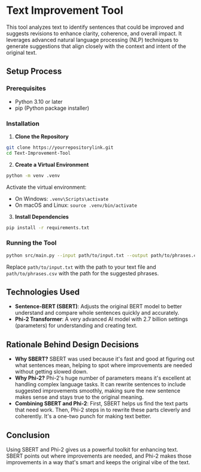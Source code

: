 # Text Improvement Tool

This tool analyzes text to identify sentences that could be improved and suggests revisions to enhance clarity, coherence, and overall impact. It leverages advanced natural language processing (NLP) techniques to generate suggestions that align closely with the context and intent of the original text.

## Setup Process

### Prerequisites

- Python 3.10 or later
- pip (Python package installer)

### Installation

1. **Clone the Repository**

```bash
git clone https://yourrepositorylink.git
cd Text-Improvement-Tool
```

2. **Create a Virtual Environment**

```bash
python -m venv .venv
```

Activate the virtual environment:

- On Windows: `.venv\Scripts\activate`
- On macOS and Linux: `source .venv/bin/activate`

3. **Install Dependencies**

```bash
pip install -r requirements.txt
```

### Running the Tool
```bash
python src/main.py --input path/to/input.txt --output path/to/phrases.csv
```

Replace `path/to/input.txt` with the path to your text file and `path/to/phrases.csv` with the path for the suggested phrases.

## Technologies Used

- **Sentence-BERT (SBERT)**: Adjusts the original BERT model to better understand and compare whole sentences quickly and accurately.
- **Phi-2 Transformer**: A very advanced AI model with 2.7 billion settings (parameters) for understanding and creating text.

## Rationale Behind Design Decisions

- **Why SBERT?** SBERT was used because it's fast and good at figuring out what sentences mean, helping to spot where improvements are needed without getting slowed down.
- **Why Phi-2?** Phi-2's huge number of parameters means it's excellent at handling complex language tasks. It can rewrite sentences to include suggested improvements smoothly, making sure the new sentence makes sense and stays true to the original meaning.
- **Combining SBERT and Phi-2**: First, SBERT helps us find the text parts that need work. Then, Phi-2 steps in to rewrite these parts cleverly and coherently. It's a one-two punch for making text better.

## Conclusion

Using SBERT and Phi-2 gives us a powerful toolkit for enhancing text. SBERT points out where improvements are needed, and Phi-2 makes those improvements in a way that's smart and keeps the original vibe of the text.



